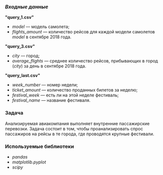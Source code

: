 
### ***Входные данные***
**"query_1.csv"**
- *model* — модель самолета;
- *flights_amount* — количество рейсов для каждой модели самолетов *model* в сентябре 2018 года.

**"query_3.csv"**
- *city* — город;
- *average_flights* — среднее количество рейсов, прибывающих в город (*city*) за день в сентябре 2018 года.

**"query_last.csv"**
- *week_number* — номер недели;
- *ticket_amount* — количество проданных билетов за неделю;
- *festival_week —* есть ли на этой неделе фестиваль;
- *festival_name —* название фестиваля.

 ### Задача
 Анализируемая авиакомпания выполняет внутренние пассажирские перевозки. Задача состоит в том, чтобы проанализировать спрос пассажиров на рейсы в те города, где проводятся крупные фестивали.

### Используемые библиотеки
- *pandas*
- *matplotlib.pyplot*
- *scipy*





